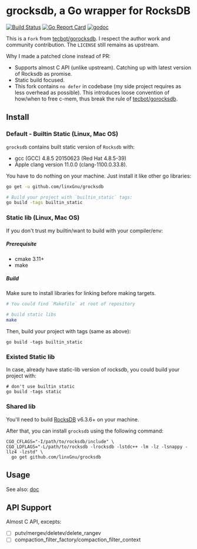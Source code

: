 # grocksdb, a Go wrapper for RocksDB

[![Build Status](https://travis-ci.org/linxGnu/grocksdb.svg?branch=master)](https://travis-ci.org/linxGnu/grocksdb)
[![Go Report Card](https://goreportcard.com/badge/github.com/linxGnu/grocksdb)](https://goreportcard.com/report/github.com/linxGnu/grocksdb)
[![godoc](https://img.shields.io/badge/docs-GoDoc-green.svg)](https://godoc.org/github.com/linxGnu/grocksdb)

This is a `Fork` from [tecbot/gorocksdb](https://github.com/tecbot/gorocksdb). I respect the author work and community contribution.
The `LICENSE` still remains as upstream.

Why I made a patched clone instead of PR:
- Supports almost C API (unlike upstream). Catching up with latest version of Rocksdb as promise.
- Static build focused.
- This fork contains `no defer` in codebase (my side project requires as less overhead as possible). This introduces loose
convention of how/when to free c-mem, thus break the rule of [tecbot/gorocksdb](https://github.com/tecbot/gorocksdb).

## Install

### Default - Builtin Static (Linux, Mac OS)

`grocksdb` contains built static version of `Rocksdb` with:
- gcc (GCC) 4.8.5 20150623 (Red Hat 4.8.5-39)
- Apple clang version 11.0.0 (clang-1100.0.33.8). 

You have to do nothing on your machine. Just install it like other go libraries:

```bash
go get -u github.com/linxGnu/grocksdb

# Build your project with `builtin_static` tags:
go build -tags builtin_static
```

### Static lib (Linux, Mac OS)

If you don't trust my builtin/want to build with your compiler/env:

##### Prerequisite
- cmake 3.11+
- make

##### Build

Make sure to install libraries for linking before making targets.

```bash
# You could find `Makefile` at root of repository

# build static libs
make
```

Then, build your project with tags (same as above):

```
go build -tags builtin_static
```

### Existed Static lib

In case, already have static-lib version of rocksdb, you could build your project with:

```
# don't use builtin static
go build -tags static
```

### Shared lib

You'll need to build [RocksDB](https://github.com/facebook/rocksdb) v6.3.6+ on your machine.

After that, you can install `grocksdb` using the following command:

    CGO_CFLAGS="-I/path/to/rocksdb/include" \
    CGO_LDFLAGS="-L/path/to/rocksdb -lrocksdb -lstdc++ -lm -lz -lsnappy -llz4 -lzstd" \
      go get github.com/linxGnu/grocksdb

## Usage

See also: [doc](https://godoc.org/github.com/linxGnu/grocksdb)

## API Support

Almost C API, excepts:
- [ ] putv/mergev/deletev/delete_rangev
- [ ] compaction_filter_factory/compaction_filter_context
